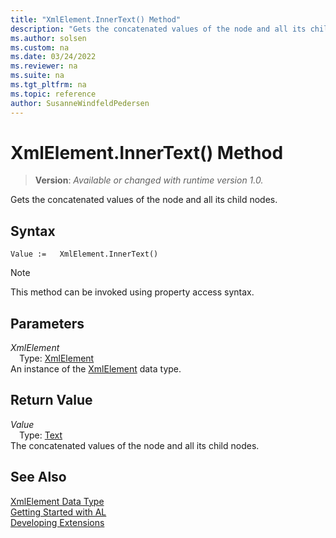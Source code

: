 ```yaml
---
title: "XmlElement.InnerText() Method"
description: "Gets the concatenated values of the node and all its child nodes."
ms.author: solsen
ms.custom: na
ms.date: 03/24/2022
ms.reviewer: na
ms.suite: na
ms.tgt_pltfrm: na
ms.topic: reference
author: SusanneWindfeldPedersen
---
```

[//]: # (START>DO_NOT_EDIT)
[//]: # (IMPORTANT:Do not edit any of the content between here and the END>DO_NOT_EDIT.)
[//]: # (Any modifications should be made in the .xml files in the ModernDev repo.)
# XmlElement.InnerText() Method
> **Version**: _Available or changed with runtime version 1.0._

Gets the concatenated values of the node and all its child nodes.


## Syntax
```AL
Value :=   XmlElement.InnerText()
```
> [!NOTE]
> This method can be invoked using property access syntax.
## Parameters
*XmlElement*  
&emsp;Type: [XmlElement](xmlelement-data-type.md)  
An instance of the [XmlElement](xmlelement-data-type.md) data type.  

## Return Value
*Value*  
&emsp;Type: [Text](../text/text-data-type.md)  
The concatenated values of the node and all its child nodes.


[//]: # (IMPORTANT: END>DO_NOT_EDIT)
## See Also
[XmlElement Data Type](xmlelement-data-type.md)  
[Getting Started with AL](../../devenv-get-started.md)  
[Developing Extensions](../../devenv-dev-overview.md)